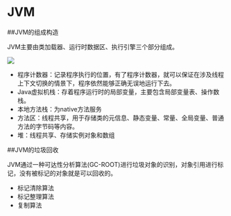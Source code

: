 # JVM

##JVM的组成构造

JVM主要由类加载器、运行时数据区、执行引擎三个部分组成。

![](https://static001.geekbang.org/resource/image/62/0a/62faabeecafe565cbd806022b2aa9c0a.jpg)

- 程序计数器：记录程序执行的位置，有了程序计数器，就可以保证在涉及线程上下文切换的情景下，程序依然能够正确无误地运行下去。
- Java虚拟机栈：存着程序运行时的局部变量，主要包含局部变量表、操作数栈。
- 本地方法栈：为native方法服务
- 方法区：线程共享，用于存储类的元信息、静态变量、常量、全局变量、普通方法的字节码等内容。
- 堆：线程共享、存储实例对象和数组



##JVM的垃圾回收

JVM通过一种可达性分析算法(GC-ROOT)进行垃圾对象的识别，对象引用进行标记，没有被标记的对象就是可以回收的。

- 标记清除算法
- 标记整理算法  
- 复制算法














